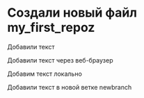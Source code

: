 ﻿# Создали новый файл my_first_repoz

Добавили текст

Добавили текст через веб-браузер

Добавим текст локально

Добавили текст в новой ветке newbranch